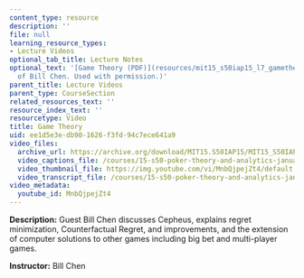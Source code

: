 ```yaml
---
content_type: resource
description: ''
file: null
learning_resource_types:
- Lecture Videos
optional_tab_title: Lecture Notes
optional_text: '[Game Theory (PDF)](resources/mit15_s50iap15_l7_gametheor) (Courtesy
  of Bill Chen. Used with permission.)'
parent_title: Lecture Videos
parent_type: CourseSection
related_resources_text: ''
resource_index_text: ''
resourcetype: Video
title: Game Theory
uid: ee1d5e3e-db90-1626-f3fd-94c7ece641a9
video_files:
  archive_url: https://archive.org/download/MIT15.S50IAP15/MIT15_S50IAP15_lec07_300k.mp4
  video_captions_file: /courses/15-s50-poker-theory-and-analytics-january-iap-2015/af5e8be756f3534ab6ef1d2760162744_MnbQjpejZt4.vtt
  video_thumbnail_file: https://img.youtube.com/vi/MnbQjpejZt4/default.jpg
  video_transcript_file: /courses/15-s50-poker-theory-and-analytics-january-iap-2015/0000ab882d0c6d237da88f30afde5269_MnbQjpejZt4.pdf
video_metadata:
  youtube_id: MnbQjpejZt4
---
```


**Description:** Guest Bill Chen discusses Cepheus, explains regret minimization, Counterfactual Regret, and improvements, and the extension of computer solutions to other games including big bet and multi-player games.

**Instructor:** Bill Chen